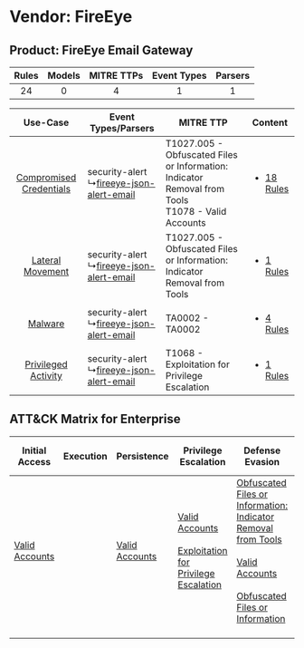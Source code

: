Vendor: FireEye
===============
Product: FireEye Email Gateway
------------------------------
| Rules | Models | MITRE TTPs | Event Types | Parsers |
|:-----:|:------:|:----------:|:-----------:|:-------:|
|  24   |   0    |     4      |      1      |    1    |

|    Use-Case    | Event Types/Parsers    | MITRE TTP    | Content    |
|:----:| ---- | ---- | ---- |
| [Compromised Credentials](../../../UseCases/uc_compromised_credentials.md) |  security-alert<br> ↳[fireeye-json-alert-email](Ps/pC_fireeyejsonalertemail.md)<br> | T1027.005 - Obfuscated Files or Information: Indicator Removal from Tools<br>T1078 - Valid Accounts<br> | [<ul><li>18 Rules</li></ul>](RM/r_m_fireeye_fireeye_email_gateway_Compromised_Credentials.md) |
|        [Lateral Movement](../../../UseCases/uc_lateral_movement.md)        |  security-alert<br> ↳[fireeye-json-alert-email](Ps/pC_fireeyejsonalertemail.md)<br> | T1027.005 - Obfuscated Files or Information: Indicator Removal from Tools<br>    | [<ul><li>1 Rules</li></ul>](RM/r_m_fireeye_fireeye_email_gateway_Lateral_Movement.md)         |
|    [Malware](../../../UseCases/uc_malware.md)    |  security-alert<br> ↳[fireeye-json-alert-email](Ps/pC_fireeyejsonalertemail.md)<br> | TA0002 - TA0002<br>    | [<ul><li>4 Rules</li></ul>](RM/r_m_fireeye_fireeye_email_gateway_Malware.md)    |
|     [Privileged Activity](../../../UseCases/uc_privileged_activity.md)     |  security-alert<br> ↳[fireeye-json-alert-email](Ps/pC_fireeyejsonalertemail.md)<br> | T1068 - Exploitation for Privilege Escalation<br>    | [<ul><li>1 Rules</li></ul>](RM/r_m_fireeye_fireeye_email_gateway_Privileged_Activity.md)      |

ATT&CK Matrix for Enterprise
----------------------------
| Initial Access                                                      | Execution | Persistence                                                         | Privilege Escalation                                                                                                                                          | Defense Evasion                                                                                                                                                                                                                                                               | Credential Access | Discovery | Lateral Movement | Collection | Command and Control | Exfiltration | Impact |
| ------------------------------------------------------------------- | --------- | ------------------------------------------------------------------- | ------------------------------------------------------------------------------------------------------------------------------------------------------------- | ----------------------------------------------------------------------------------------------------------------------------------------------------------------------------------------------------------------------------------------------------------------------------- | ----------------- | --------- | ---------------- | ---------- | ------------------- | ------------ | ------ |
| [Valid Accounts](https://attack.mitre.org/techniques/T1078)<br><br> |           | [Valid Accounts](https://attack.mitre.org/techniques/T1078)<br><br> | [Valid Accounts](https://attack.mitre.org/techniques/T1078)<br><br>[Exploitation for Privilege Escalation](https://attack.mitre.org/techniques/T1068)<br><br> | [Obfuscated Files or Information: Indicator Removal from Tools](https://attack.mitre.org/techniques/T1027/005)<br><br>[Valid Accounts](https://attack.mitre.org/techniques/T1078)<br><br>[Obfuscated Files or Information](https://attack.mitre.org/techniques/T1027)<br><br> |                   |           |                  |            |                     |              |        |